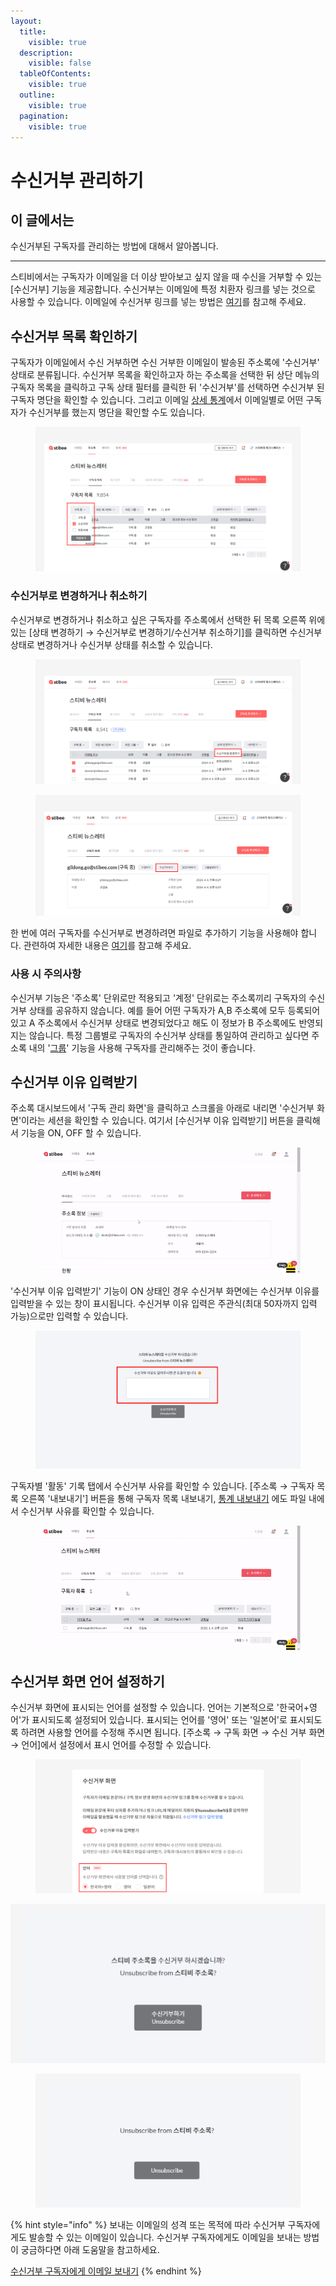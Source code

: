 ```yaml
---
layout:
  title:
    visible: true
  description:
    visible: false
  tableOfContents:
    visible: true
  outline:
    visible: true
  pagination:
    visible: true
---
```


# 수신거부 관리하기

## 이 글에서는 <a href="#h_01hgacv5bwpkqwdremqhm44cwv" id="h_01hgacv5bwpkqwdremqhm44cwv"></a>

수신거부된 구독자를 관리하는 방법에 대해서 알아봅니다.

***

스티비에서는 구독자가 이메일을 더 이상 받아보고 싶지 않을 때 수신을 거부할 수 있는 \[수신거부] 기능을 제공합니다. 수신거부는 이메일에 특정 치환자 링크를 넣는 것으로 사용할 수 있습니다. 이메일에 수신거부 링크를 넣는 방법은 [여기](../../email/edit/unsubscribe.md)를 참고해 주세요.

## 수신거부 목록 확인하기 <a href="#h_4854aebca7" id="h_4854aebca7"></a>

구독자가 이메일에서 수신 거부하면 수신 거부한 이메일이 발송된 주소록에 '수신거부' 상태로 분류됩니다. 수신거부 목록을 확인하고자 하는 주소록을 선택한 뒤 상단 메뉴의 구독자 목록을 클릭하고 구독 상태 필터를 클릭한 뒤 '수신거부'를 선택하면 수신거부 된 구독자 명단을 확인할 수 있습니다. 그리고 이메일 [상세 통계](https://help.stibee.com/hc/ko/articles/4756494674319)에서 이메일별로 어떤 구독자가 수신거부를 했는지 명단을 확인할 수도 있습니다.

<figure><img src="../../.gitbook/assets/수신거부 목록 조회.png" alt=""><figcaption></figcaption></figure>

### 수신거부로 변경하거나 취소하기 <a href="#h_744c2fd03e" id="h_744c2fd03e"></a>

수신거부로 변경하거나 취소하고 싶은 구독자를 주소록에서 선택한 뒤 목록 오른쪽 위에 있는 \[상태 변경하기 → 수신거부로 변경하기/수신거부 취소하기]를 클릭하면 수신거부 상태로 변경하거나 수신거부 상태를 취소할 수 있습니다.&#x20;

<figure><img src="../../.gitbook/assets/수신거부로 변경하기_1.png" alt=""><figcaption></figcaption></figure>

<figure><img src="../../.gitbook/assets/수신거부로 변경하기_2.png" alt=""><figcaption></figcaption></figure>

한 번에 여러 구독자를 수신거부로 변경하려면 파일로 추가하기 기능을 사용해야 합니다. 관련하여 자세한 내용은 [여기](add.md#h\_01gfam9r8typybhwpebnjf382c)를 참고해 주세요.



### 사용 시 주의사항 <a href="#h_744c2fd03e" id="h_744c2fd03e"></a>

수신거부 기능은 '주소록' 단위로만 적용되고 '계정' 단위로는 주소록끼리 구독자의 수신거부 상태를 공유하지 않습니다. 예를 들어 어떤 구독자가 A,B 주소록에 모두 등록되어 있고 A 주소록에서 수신거부 상태로 변경되었다고 해도 이 정보가 B 주소록에도 반영되지는 않습니다. 특정 그룹별로 구독자의 수신거부 상태를 통일하여 관리하고 싶다면 주소록 내의 '[그룹](https://help.stibee.com/hc/ko/articles/4756567819791)' 기능을 사용해 구독자를 관리해주는 것이 좋습니다.



## 수신거부 이유 입력받기 <a href="#h_50529e632a" id="h_50529e632a"></a>

주소록 대시보드에서 '구독 관리 화면'을 클릭하고 스크롤을 아래로 내리면 '수신거부 화면'이라는 세션을 확인할 수 있습니다. 여기서 \[수신거부 이유 입력받기] 버튼을 클릭해서 기능을 ON, OFF 할 수 있습니다.

<figure><img src="../../.gitbook/assets/1 (4).gif" alt=""><figcaption></figcaption></figure>



'수신거부 이유 입력받기' 기능이 ON 상태인 경우 수신거부 화면에는 수신거부 이유를 입력받을 수 있는 창이 표시됩니다. 수신거부 이유 입력은 주관식(최대 50자까지 입력 가능)으로만 입력할 수 있습니다.

<figure><img src="../../.gitbook/assets/2 (6).png" alt=""><figcaption></figcaption></figure>

구독자별 '활동' 기록 탭에서 수신거부 사유를 확인할 수 있습니다. \[주소록 → 구독자 목록 오른쪽 '내보내기'] 버튼을 통해 구독자 목록 내보내기, [통계 내보내기](../check-subscriber-statistics/export.md) 에도 파일 내에서 수신거부 사유를 확인할 수 있습니다.

<figure><img src="../../.gitbook/assets/3 (2) (1).gif" alt=""><figcaption></figcaption></figure>



## 수신거부 화면 언어 설정하기 <a href="#h_01hgaf2jgtj77h3jbpjm6hxh4v" id="h_01hgaf2jgtj77h3jbpjm6hxh4v"></a>

수신거부 화면에 표시되는 언어를 설정할 수 있습니다. 언어는 기본적으로 '한국어+영어'가 표시되도록 설정되어 있습니다. 표시되는 언어를 '영어' 또는 '일본어'로 표시되도록 하려면 사용할 언어를 수정해 주시면 됩니다. \[주소록 → 구독 화면 → 수신 거부 화면 → 언어]에서 설정에서 표시 언어를 수정할 수 있습니다.

<figure><img src="../../.gitbook/assets/수신거부 화면 언어 설정하기.png" alt=""><figcaption></figcaption></figure>

<div>

<img src="../../.gitbook/assets/3 (7).png" alt="">

 

<figure><img src="../../.gitbook/assets/4 (6).png" alt=""><figcaption></figcaption></figure>

</div>

{% hint style="info" %}
보내는 이메일의 성격 또는 목적에 따라 수신거부 구독자에게도 발송할 수 있는 이메일이 있습니다. 수신거부 구독자에게도 이메일을 보내는 방법이 궁금하다면 아래 도움말을 참고하세요.

[수신거부 구독자에게 이메일 보내기](../../email/send/undefined.md)
{% endhint %}
